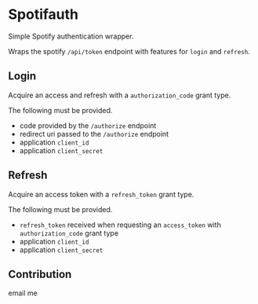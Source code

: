 # Spotifauth

Simple Spotify authentication wrapper.

Wraps the spotify `/api/token` endpoint with features for `login` and `refresh`.

## Login

Acquire an access and refresh with a `authorization_code` grant type.

The following must be provided.

  - code provided by the `/authorize` endpoint
  - redirect uri passed to the `/authorize` endpoint
  - application `client_id`
  - application `client_secret`

## Refresh

Acquire an access token with a `refresh_token` grant type.

The following must be provided.

  - `refresh_token` received when requesting an `access_token` with `authorization_code` grant type
  - application `client_id`
  - application `client_secret`

## Contribution

email me
